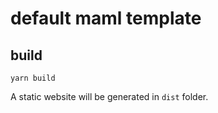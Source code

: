 # default maml template


## build

```shell
yarn build
```

A static website will be generated in `dist` folder.

